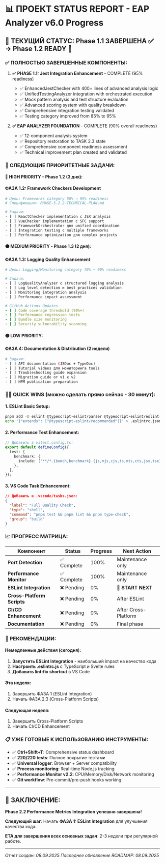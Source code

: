 # 📊 ПРОЕКТ STATUS REPORT - EAP Analyzer v6.0 Progress

## 🎯 **ТЕКУЩИЙ СТАТУС**: Phase 1.1 ЗАВЕРШЕНА ✅ → Phase 1.2 READY 🚀

### ✅ **ПОЛНОСТЬЮ ЗАВЕРШЕННЫЕ КОМПОНЕНТЫ:**

1. **✅ PHASE 1.1: Jest Integration Enhancement** - COMPLETE (95% readiness)
   - ✅ EnhancedJestChecker with 400+ lines of advanced analysis logic
   - ✅ UnifiedTestingAnalyzer integration with orchestrated execution
   - ✅ Mock pattern analysis and test structure evaluation
   - ✅ Advanced scoring system with quality breakdown
   - ✅ Comprehensive integration testing validated
   - ✅ Testing category improved from 85% to 95%

2. **✅ EAP ANALYZER FOUNDATION** - COMPLETE (90% overall readiness)
   - ✅ 12-component analysis system
   - ✅ Repository restoration to TASK 2.3 state
   - ✅ Comprehensive component readiness assessment
   - ✅ Technical improvement plan created and validated

### 🚧 **СЛЕДУЮЩИЕ ПРИОРИТЕТНЫЕ ЗАДАЧИ:**

#### **🔴 HIGH PRIORITY - Phase 1.2 (3 дня):**

#### **ФАЗА 1.2: Framework Checkers Development**

```bash
# Цель: Frameworks category 80% → 95% readiness
# Спецификация: PHASE-5.2.2-TECHNICAL-PLAN.md

# Задачи:
- [ ] ReactChecker implementation с JSX analysis
- [ ] VueChecker implementation с SFC support
- [ ] FrameworkOrchestrator для unified coordination
- [ ] Integration testing с multiple frameworks
- [ ] Performance optimization для complex projects
```

#### **🟠 MEDIUM PRIORITY - Phase 1.3 (2 дня):**

#### **ФАЗА 1.3: Logging Quality Enhancement**

```bash
# Цель: Logging/Monitoring category 70% → 90% readiness

# Задачи:
- [ ] LogQualityAnalyzer с structured logging analysis
- [ ] Log level detection и best practices validation
- [ ] Monitoring integration analysis
- [ ] Performance impact assessment
```

```yaml
# GitHub Actions Updates
- [ ] Code coverage threshold (90%+)
- [ ] Performance regression tests
- [ ] Bundle size monitoring
- [ ] Security vulnerability scanning
```

#### **🟡 LOW PRIORITY:**

#### **ФАЗА 4: Documentation & Distribution (2 недели)**

```bash
# Задачи:
- [ ] API documentation (JSDoc + TypeDoc)
- [ ] Tutorial videos для мониторинга tools
- [ ] Troubleshooting guide expansion
- [ ] Migration guide от v1 к v2
- [ ] NPM publication preparation
```

### 🏃‍♂️ **QUICK WINS (можно сделать прямо сейчас - 30 минут):**

#### **1. ESLint Basic Setup:**

```bash
pnpm add -D eslint @typescript-eslint/parser @typescript-eslint/eslint-plugin
echo '{"extends": ["@typescript-eslint/recommended"]}' > .eslintrc.json
```

#### **2. Performance Test Enhancement:**

```typescript
// Добавить в vitest.config.ts:
export default defineConfig({
  test: {
    benchmark: {
      include: ['**/*.{bench,benchmark}.{js,mjs,cjs,ts,mts,cts,jsx,tsx}'],
    },
  },
});
```

#### **3. VS Code Task Enhancement:**

```json
// Добавить в .vscode/tasks.json:
{
  "label": "Full Quality Check",
  "type": "shell",
  "command": "pnpm test && pnpm lint && pnpm type-check",
  "group": "build"
}
```

### 📈 **ПРОГРЕСС МАТРИЦА:**

| Компонент                  | Status      | Progress | Next Action          |
| -------------------------- | ----------- | -------- | -------------------- |
| **Port Detection**         | ✅ Complete | 100%     | Maintenance only     |
| **Performance Monitor**    | ✅ Complete | 100%     | Maintenance only     |
| **ESLint Integration**     | ❌ Pending  | 0%       | 🔴 **START NEXT**    |
| **Cross-Platform Scripts** | ❌ Pending  | 0%       | After ESLint         |
| **CI/CD Enhancement**      | ❌ Pending  | 0%       | After Cross-Platform |
| **Documentation**          | ❌ Pending  | 0%       | Final phase          |

### 🎯 **РЕКОМЕНДАЦИИ:**

#### **Немедленные действия (сегодня):**

1. **Запустить ESLint Integration** - наибольший impact на качество кода
2. **Настроить .eslintrc.js** с TypeScript и Svelte rules
3. **Добавить lint:fix shortcut** в VS Code

#### **Эта неделя:**

1. Завершить ФАЗА 1 (ESLint Integration)
2. Начать ФАЗА 2.3 (Cross-Platform Scripts)

#### **Следующая неделя:**

1. Завершить Cross-Platform Scripts
2. Начать CI/CD Enhancement

### 📋 **УЖЕ ГОТОВЫЕ К ИСПОЛЬЗОВАНИЮ ИНСТРУМЕНТЫ:**

- ✅ **Ctrl+Shift+T**: Comprehensive status dashboard
- ✅ **220/220 tests**: Полное покрытие тестами
- ✅ **Universal logger**: Browser + Server compatibility
- ✅ **Process monitoring**: Real-time Node.js tracking
- ✅ **Performance Monitor v2.2**: CPU/Memory/Disk/Network monitoring
- ✅ **Git workflow**: Pre-commit/pre-push hooks working

---

## 🚀 **ЗАКЛЮЧЕНИЕ:**

**Phase 2.2 Performance Metrics Integration успешно завершена!**

**Следующий шаг**: Начать **ФАЗА 1: ESLint Integration** для улучшения качества кода.

**ETA для завершения всех основных задач**: 2-3 недели при регулярной работе.

---

_Отчет создан: 08.09.2025_
_Последнее обновление ROADMAP: 08.09.2025_

